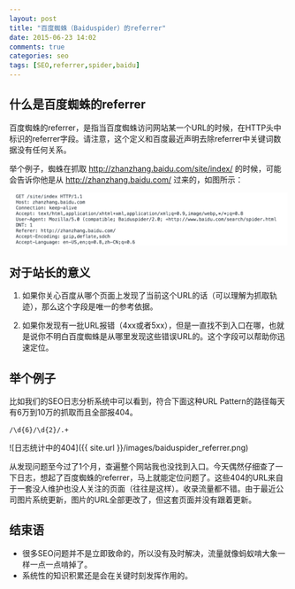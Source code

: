 ```yaml
---
layout: post
title: "百度蜘蛛（Baiduspider）的referrer"
date: 2015-06-23 14:02
comments: true
categories: seo
tags: [SEO,referrer,spider,baidu]
---
```



什么是百度蜘蛛的referrer
------------------

百度蜘蛛的referrer，是指当百度蜘蛛访问网站某一个URL的时候，在HTTP头中标识的referrer字段。请注意，这个定义和百度最近声明去除referrer中关键词数据没有任何关系。

举个例子，蜘蛛在抓取 http://zhanzhang.baidu.com/site/index/ 的时候，可能会告诉你他是从 http://zhanzhang.baidu.com/ 过来的，如图所示：

![百度蜘蛛referrer的定义](/images/baiduspider_referrer_header.png)

对于站长的意义
---------------

1. 如果你关心百度从哪个页面上发现了当前这个URL的话（可以理解为抓取轨迹），那么这个字段是唯一的参考依据。

1. 如果你发现有一批URL报错（4xx或者5xx），但是一直找不到入口在哪，也就是说你不明白百度蜘蛛是从哪里发现这些错误URL的。这个字段可以帮助你迅速定位。

举个例子
------------

比如我们的SEO日志分析系统中可以看到，符合下面这种URL Pattern的路径每天有6万到10万的抓取而且全部报404。

```
/\d{6}/\d{2}/.+
```

![日志统计中的404]({{ site.url }}/images/baiduspider_referrer.png)

从发现问题至今过了1个月，查遍整个网站我也没找到入口。今天偶然仔细查了一下日志，想起了百度蜘蛛的referrer，马上就能定位问题了。这些404的URL来自于一套没人维护也没人关注的页面（往往是这样）。收录流量都不错。由于最近公司图片系统更新，图片的URL全部更改了，但这套页面并没有跟着更新。

结束语
-----------

* 很多SEO问题并不是立即致命的，所以没有及时解决，流量就像蚂蚁啃大象一样一点一点啃掉了。
* 系统性的知识积累还是会在关键时刻发挥作用的。
